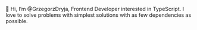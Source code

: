 👋 Hi, I’m @GrzegorzDryja, Frontend Developer interested in TypeScript. I love to solve problems with simplest solutions with as few dependencies as possible.

<!---
GrzegorzDryja/GrzegorzDryja is a ✨ special ✨ repository because its `README.md` (this file) appears on your GitHub profile.
You can click the Preview link to take a look at your changes.
--->
